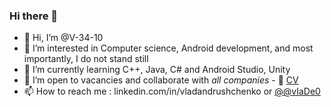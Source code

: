 ### Hi there 👋

- 👋 Hi, I’m @V-34-10
- 👀 I’m interested in Computer science, Android development, and most importantly, I do not stand still
- 🌱 I’m currently learning C++, Java, C# and Android Studio, Unity
- 💞️ I’m open to vacancies and collaborate with *all companies* - 📄 
<a href="https://github.com/V-34-10/V-34-10/blob/master/Resume.pdf">CV</a>
- 📫 How to reach me : linkedin.com/in/vladandrushchenko or <a href="https://t.me/vIaDe0">@@vIaDe0</a>

<!---
V-34-10/V-34-10is a ✨ special ✨ repository because its `README.md` (this file) appears on your GitHub profile.
You can click the Preview link to take a look at your changes.
--->
